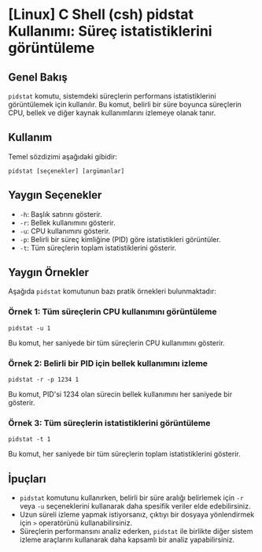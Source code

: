 # [Linux] C Shell (csh) pidstat Kullanımı: Süreç istatistiklerini görüntüleme

## Genel Bakış
`pidstat` komutu, sistemdeki süreçlerin performans istatistiklerini görüntülemek için kullanılır. Bu komut, belirli bir süre boyunca süreçlerin CPU, bellek ve diğer kaynak kullanımlarını izlemeye olanak tanır.

## Kullanım
Temel sözdizimi aşağıdaki gibidir:
```
pidstat [seçenekler] [argümanlar]
```

## Yaygın Seçenekler
- `-h`: Başlık satırını gösterir.
- `-r`: Bellek kullanımını gösterir.
- `-u`: CPU kullanımını gösterir.
- `-p`: Belirli bir süreç kimliğine (PID) göre istatistikleri görüntüler.
- `-t`: Tüm süreçlerin toplam istatistiklerini gösterir.

## Yaygın Örnekler
Aşağıda `pidstat` komutunun bazı pratik örnekleri bulunmaktadır:

### Örnek 1: Tüm süreçlerin CPU kullanımını görüntüleme
```
pidstat -u 1
```
Bu komut, her saniyede bir tüm süreçlerin CPU kullanımını gösterir.

### Örnek 2: Belirli bir PID için bellek kullanımını izleme
```
pidstat -r -p 1234 1
```
Bu komut, PID'si 1234 olan sürecin bellek kullanımını her saniyede bir gösterir.

### Örnek 3: Tüm süreçlerin istatistiklerini görüntüleme
```
pidstat -t 1
```
Bu komut, her saniyede bir tüm süreçlerin toplam istatistiklerini gösterir.

## İpuçları
- `pidstat` komutunu kullanırken, belirli bir süre aralığı belirlemek için `-r` veya `-u` seçeneklerini kullanarak daha spesifik veriler elde edebilirsiniz.
- Uzun süreli izleme yapmak istiyorsanız, çıktıyı bir dosyaya yönlendirmek için `>` operatörünü kullanabilirsiniz.
- Süreçlerin performansını analiz ederken, `pidstat` ile birlikte diğer sistem izleme araçlarını kullanarak daha kapsamlı bir analiz yapabilirsiniz.